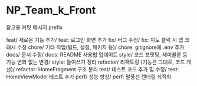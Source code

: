 # NP_Team_k_Front

참고용 커밋 메시지 prefix

feat/ 새로운 기능 추가/ feat: 로그인 화면 추가
fix/ 버그 수정/ fix: 지도 클릭 시 앱 크래시 수정
chore/ 기타 작업(빌드, 설정, 패키지 등)/ chore: gitignore에 .env 추가
docs/ 문서 수정/ docs: README 사용법 업데이트
style/ 코드 포맷팅, 세미콜론 등 기능 변화 없는 변경/ style: 들여쓰기 정리
refactor/ 리팩토링 (기능은 그대로, 코드 개선)/ refactor: HomeFragment 구조 분리
test/ 테스트 코드 추가 및 수정/ test: HomeViewModel 테스트 추가
perf/ 성능 향상/ perf: 말풍선 렌더링 최적화
